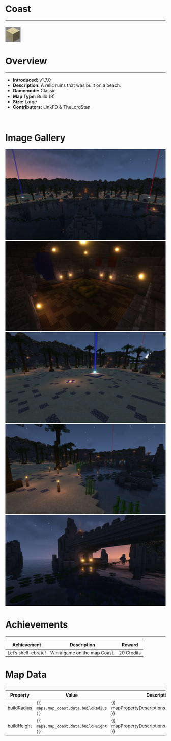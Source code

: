 # Coast

---

#### ![coasticon](../assets/icons/coast-icon.jpg)

# Overview

---

- **Introduced:** v1.7.0
- **Description:** A relic ruins that was built on a beach.
- **Gamemode:** Classic
- **Map Type:** Build (B)
- **Size:** Large
- **Contributors:** LinkFD & TheLordStan

<br />

# Image Gallery

![Coast - Overview](../assets/maps/coast/coast-overview.jpg)
![Coast - Middle](../assets/maps/coast/coast-middle.jpg)
![Coast - Beacon](../assets/maps/coast/coast-beacon.jpg)
![Coast - Flank](../assets/maps/coast/coast-flank.jpg)
![Coast - Underbridge](../assets/maps/coast/coast-under_bridge.jpg)

# Achievements

---

| Achievement         | Description                  | Reward     |
| ------------------- | ---------------------------- | ---------- |
| Let’s shell-ebrate! | Win a game on the map Coast. | 20 Credits |

# Map Data

---

| Property    | Value                                   | Description                                       |
| ----------- | --------------------------------------- | ------------------------------------------------- |
| buildRadius | `{{ maps.map_coast.data.buildRadius }}` | {{ mapPropertyDescriptions.buildRadius.classic }} |
| buildHeight | `{{ maps.map_coast.data.buildHeight }}` | {{ mapPropertyDescriptions.buildHeight.classic }} |
